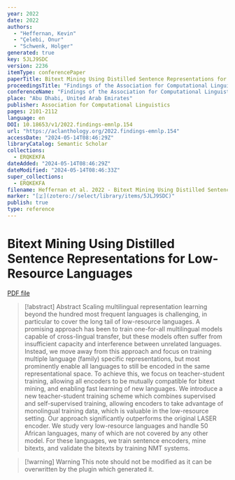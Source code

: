```yaml
---
year: 2022
date: 2022
authors:
  - "Heffernan, Kevin"
  - "Çelebi, Onur"
  - "Schwenk, Holger"
generated: true
key: 5JLJ9SDC
version: 2236
itemType: conferencePaper
paperTitle: Bitext Mining Using Distilled Sentence Representations for Low-Resource Languages
proceedingsTitle: "Findings of the Association for Computational Linguistics: EMNLP 2022"
conferenceName: "Findings of the Association for Computational Linguistics: EMNLP 2022"
place: "Abu Dhabi, United Arab Emirates"
publisher: Association for Computational Linguistics
pages: 2101-2112
language: en
DOI: 10.18653/v1/2022.findings-emnlp.154
url: "https://aclanthology.org/2022.findings-emnlp.154"
accessDate: "2024-05-14T08:46:29Z"
libraryCatalog: Semantic Scholar
collections:
  - ERQKEKFA
dateAdded: "2024-05-14T08:46:29Z"
dateModified: "2024-05-14T08:46:33Z"
super_collections:
  - ERQKEKFA
filename: Heffernan et al. 2022 - Bitext Mining Using Distilled Sentence Representations for Low-Resource Languages.pdf
marker: "[🇿](zotero://select/library/items/5JLJ9SDC)"
publish: true
type: reference
---
```

# Bitext Mining Using Distilled Sentence Representations for Low-Resource Languages

[PDF file](/Papers/PDFs/Heffernan%20et%20al.%202022%20-%20Bitext%20Mining%20Using%20Distilled%20Sentence%20Representations%20for%20Low-Resource%20Languages.pdf)

> [!abstract] Abstract
> Scaling multilingual representation learning beyond the hundred most frequent languages is challenging, in particular to cover the long tail of low-resource languages. A promising approach has been to train one-for-all multilingual models capable of cross-lingual transfer, but these models often suffer from insufficient capacity and interference between unrelated languages. Instead, we move away from this approach and focus on training multiple language (family) specific representations, but most prominently enable all languages to still be encoded in the same representational space. To achieve this, we focus on teacher-student training, allowing all encoders to be mutually compatible for bitext mining, and enabling fast learning of new languages. We introduce a new teacher-student training scheme which combines supervised and self-supervised training, allowing encoders to take advantage of monolingual training data, which is valuable in the low-resource setting. Our approach significantly outperforms the original LASER encoder. We study very low-resource languages and handle 50 African languages, many of which are not covered by any other model. For these languages, we train sentence encoders, mine bitexts, and validate the bitexts by training NMT systems.

>[!warning] Warning
> This note should not be modified as it can be overwritten by the plugin which generated it.

